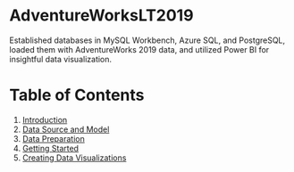 # AdventureWorksLT2019
Established databases in MySQL Workbench, Azure SQL, and PostgreSQL, loaded them with AdventureWorks 2019 data, and utilized Power BI for insightful data visualization.

<!DOCTYPE html>
<html lang="en">

<head>
</head>

<body>
   <h1>Table of Contents</h1>
    <ol>
        <li><a href="#introduction">Introduction</a></li>
        <li><a href="#data-source-and-model">Data Source and Model</a></li>
        <li><a href="#data-preparation">Data Preparation</a></li>
        <li><a href="#getting-started">Getting Started</a></li>
        <li><a href="#creating-data-visualizations">Creating Data Visualizations</a></li>
    </ol>

</body>

</html>

